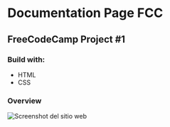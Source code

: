 # Documentation Page FCC

## FreeCodeCamp Project #1

### Build with:

- HTML
- CSS

### Overview

![Screenshot del sitio web](https://awesomescreenshot.s3.amazonaws.com/image/1849999/6211564-701bce8e82e89101f52838bcb13c9ce6.png?X-Amz-Algorithm=AWS4-HMAC-SHA256&X-Amz-Credential=AKIAJSCJQ2NM3XLFPVKA%2F20210309%2Fus-east-1%2Fs3%2Faws4_request&X-Amz-Date=20210309T164141Z&X-Amz-Expires=28800&X-Amz-SignedHeaders=host&X-Amz-Signature=0c1663bb504dc6ed0eef1072aa3cd09bccc9bf24f1ae6c24d2e9179a280a86d1 "Vista del sitio en desktop")
